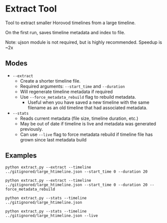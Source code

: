 # Extract Tool

Tool to extract smaller Horovod timelines from a large timeline. 

On the first run, saves timeline metadata and index to file.

Note: ujson module is not required, but is highly recommended. Speedup is ~2x

## Modes

* `--extract`
    * Create a shorter timeline file. 
    * Required arguments: `--start_time` and `--duration `
    * Will regenerate timeline metadata if required
    * Use `--force_metadata_rebuild` flag to rebuild metadata. 
        * Useful when you have saved a new timeline with the same filename as an old timeline that had associated metadata.
* `--stats` 
    * Reads current metadata (file size, timeline duration, etc.)
    * May be out of date if timeline is live and metadata was generated previously.
    * Can use `--live` flag to force metadata rebuild if timeline file has grown since last metadata build


## Examples
`python extract.py --extract --timeline ../gitignored/large_htimeline.json --start_time 0 --duration 20`

`python extract.py --extract --timeline ../gitignored/large_htimeline.json --start_time 0 --duration 20 --force_metadata_rebuild `

`python extract.py --stats --timeline ../gitignored/large_htimeline.json`

`python extract.py --stats --timeline ../gitignored/large_htimeline.json --live`

